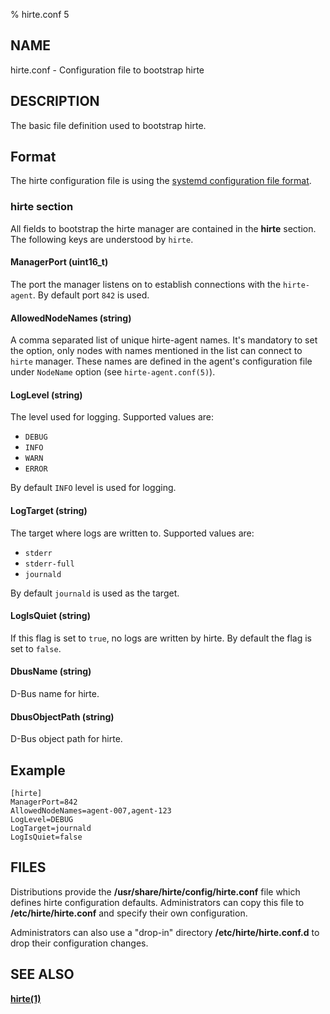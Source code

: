 % hirte.conf 5

## NAME

hirte.conf - Configuration file to bootstrap hirte

## DESCRIPTION

The basic file definition used to bootstrap hirte.

## Format

The hirte configuration file is using the
[systemd configuration file format](https://www.freedesktop.org/software/systemd/man/systemd.syntax.html).

### **hirte** section

All fields to bootstrap the hirte manager are contained in the **hirte** section. The following keys are understood by
`hirte`.

#### **ManagerPort** (uint16_t)

The port the manager listens on to establish connections with the `hirte-agent`. By default port `842` is used.

#### **AllowedNodeNames** (string)

A comma separated list of unique hirte-agent names. It's mandatory to set the option, only nodes with names mentioned
in the list can connect to `hirte` manager. These names are defined in the agent's configuration file under `NodeName`
option (see `hirte-agent.conf(5)`).

#### **LogLevel** (string)

The level used for logging. Supported values are:

- `DEBUG`
- `INFO`
- `WARN`
- `ERROR`

By default `INFO` level is used for logging.

#### **LogTarget** (string)

The target where logs are written to. Supported values are:

- `stderr`
- `stderr-full`
- `journald`

By default `journald` is used as the target.

#### **LogIsQuiet** (string)

If this flag is set to `true`, no logs are written by hirte. By default the flag is set to `false`.

#### **DbusName** (string)
D-Bus name for hirte.

#### **DbusObjectPath** (string)
D-Bus object path for hirte.

## Example

```
[hirte]
ManagerPort=842
AllowedNodeNames=agent-007,agent-123
LogLevel=DEBUG
LogTarget=journald
LogIsQuiet=false
```

## FILES

Distributions provide the __/usr/share/hirte/config/hirte.conf__ file which defines hirte configuration defaults. Administrators can copy this file to __/etc/hirte/hirte.conf__ and specify their own configuration.

Administrators can also use a "drop-in" directory __/etc/hirte/hirte.conf.d__ to drop their configuration changes.


## SEE ALSO

**[hirte(1)](https://github.com/containers/hirte/blob/main/doc/man/hirte.1.md)**
